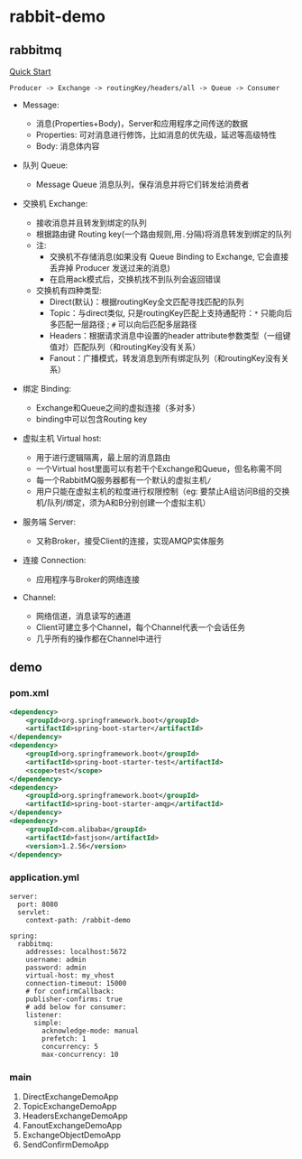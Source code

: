 
# rabbit-demo

## rabbitmq

[Quick Start](http://www.rabbitmq.com/getstarted.html)

`Producer -> Exchange -> routingKey/headers/all -> Queue -> Consumer`


- Message: 
	+ 消息(Properties+Body)，Server和应用程序之间传送的数据
	+ Properties: 可对消息进行修饰，比如消息的优先级，延迟等高级特性
	+ Body: 消息体内容
	
- 队列 Queue: 
	+ Message Queue 消息队列，保存消息并将它们转发给消费者
	
- 交换机 Exchange: 
	+ 接收消息并且转发到绑定的队列
	+ 根据路由键 Routing key(一个路由规则,用`.`分隔)将消息转发到绑定的队列
	+ 注: 
		* 交换机不存储消息(如果没有 Queue Binding to Exchange, 它会直接丢弃掉 Producer 发送过来的消息) 
		* 在启用ack模式后，交换机找不到队列会返回错误
	+ 交换机有四种类型:
		* Direct(默认)：根据routingKey全文匹配寻找匹配的队列
		* Topic：与direct类似, 只是routingKey匹配上支持通配符：`*` 只能向后多匹配一层路径 ; `#` 可以向后匹配多层路径
		* Headers：根据请求消息中设置的header attribute参数类型（一组键值对）匹配队列（和routingKey没有关系）
		* Fanout：广播模式，转发消息到所有绑定队列（和routingKey没有关系）
	
- 绑定 Binding: 
	+ Exchange和Queue之间的虚拟连接（多对多）
	+ binding中可以包含Routing key

- 虚拟主机 Virtual host: 
	+ 用于进行逻辑隔离，最上层的消息路由
	+ 一个Virtual host里面可以有若干个Exchange和Queue，但名称需不同
	+ 每一个RabbitMQ服务器都有一个默认的虚拟主机`/`
	+ 用户只能在虚拟主机的粒度进行权限控制（eg: 要禁止A组访问B组的交换机/队列/绑定，须为A和B分别创建一个虚拟主机）

- 服务端 Server: 
	+ 又称Broker，接受Client的连接，实现AMQP实体服务
	
- 连接 Connection: 
	+ 应用程序与Broker的网络连接
	
- Channel: 
	+ 网络信道，消息读写的通道
	+ Client可建立多个Channel，每个Channel代表一个会话任务
	+ 几乎所有的操作都在Channel中进行
	

## demo

### pom.xml

```xml
<dependency>
	<groupId>org.springframework.boot</groupId>
	<artifactId>spring-boot-starter</artifactId>
</dependency>
<dependency>
	<groupId>org.springframework.boot</groupId>
	<artifactId>spring-boot-starter-test</artifactId>
	<scope>test</scope>
</dependency>
<dependency>
	<groupId>org.springframework.boot</groupId>
	<artifactId>spring-boot-starter-amqp</artifactId>
</dependency>
<dependency>
    <groupId>com.alibaba</groupId>
    <artifactId>fastjson</artifactId>
    <version>1.2.56</version>
</dependency>
```

### application.yml

```
server:
  port: 8080
  servlet:
    context-path: /rabbit-demo
    
spring:
  rabbitmq:
    addresses: localhost:5672
    username: admin
    password: admin
    virtual-host: my_vhost
    connection-timeout: 15000
    # for confirmCallback:
    publisher-confirms: true
    # add below for consumer:
    listener:
      simple:
        acknowledge-mode: manual
        prefetch: 1
        concurrency: 5
        max-concurrency: 10
```

### main

1. DirectExchangeDemoApp
2. TopicExchangeDemoApp
3. HeadersExchangeDemoApp
4. FanoutExchangeDemoApp
5. ExchangeObjectDemoApp
6. SendConfirmDemoApp
